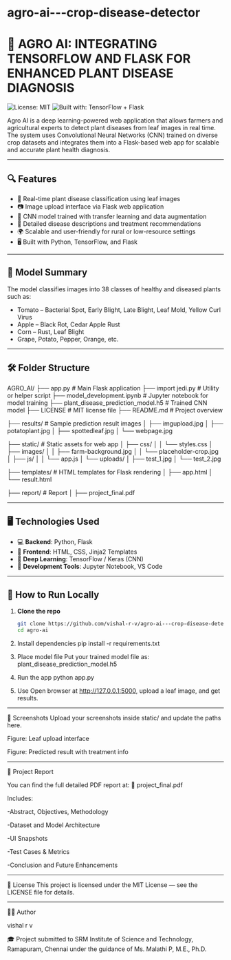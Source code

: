 # agro-ai---crop-disease-detector
# 🌿 AGRO AI: INTEGRATING TENSORFLOW AND FLASK FOR ENHANCED PLANT DISEASE DIAGNOSIS

![License: MIT](https://img.shields.io/badge/License-MIT-yellow.svg)
![Built with: TensorFlow + Flask](https://img.shields.io/badge/Built%20With-TensorFlow%20%7C%20Flask-blue)

Agro AI is a deep learning-powered web application that allows farmers and agricultural experts to detect plant diseases from leaf images in real time. The system uses Convolutional Neural Networks (CNN) trained on diverse crop datasets and integrates them into a Flask-based web app for scalable and accurate plant health diagnosis.

---

## 🔍 Features

- 🌿 Real-time plant disease classification using leaf images
- 📷 Image upload interface via Flask web application
- 🧠 CNN model trained with transfer learning and data augmentation
- 🧾 Detailed disease descriptions and treatment recommendations
- 🌍 Scalable and user-friendly for rural or low-resource settings
- 🖥️ Built with Python, TensorFlow, and Flask

---

## 🧠 Model Summary

The model classifies images into 38 classes of healthy and diseased plants such as:
- Tomato – Bacterial Spot, Early Blight, Late Blight, Leaf Mold, Yellow Curl Virus
- Apple – Black Rot, Cedar Apple Rust
- Corn – Rust, Leaf Blight
- Grape, Potato, Pepper, Orange, etc.

---

## 🛠 Folder Structure

AGRO_AI/
├── app.py                          # Main Flask application
├── import jedi.py                  # Utility or helper script
├── model_development.ipynb         # Jupyter notebook for model training
├── plant_disease_prediction_model.h5  # Trained CNN model
├── LICENSE                         # MIT license file
├── README.md                       # Project overview

├── results/                        # Sample prediction result images
│   ├── imgupload.jpg
│   ├── potatoplant.jpg
│   ├── spottedleaf.jpg
│   └── webpage.jpg

├── static/                         # Static assets for web app
│   ├── css/
│   │   └── styles.css
│   ├── images/
│   │   ├── farm-background.jpg
│   │   └── placeholder-crop.jpg
│   ├── js/
│   │   └── app.js
│   └── uploads/
│       ├── test_1.jpg
│       └── test_2.jpg

├── templates/                      # HTML templates for Flask rendering
│   ├── app.html
│   └── result.html

├── report/                         # Report
│   ├── project_final.pdf


---

## 🖥️ Technologies Used

- 💻 **Backend**: Python, Flask
- 🎨 **Frontend**: HTML, CSS, Jinja2 Templates
- 🧠 **Deep Learning**: TensorFlow / Keras (CNN)
- 🧪 **Development Tools**: Jupyter Notebook, VS Code

---

## 🚀 How to Run Locally

1. **Clone the repo**  
   ```bash
   git clone https://github.com/vishal-r-v/agro-ai---crop-disease-detector.git
   cd agro-ai

2. Install dependencies
   pip install -r requirements.txt

3. Place model file
   Put your trained model file as:
   plant_disease_prediction_model.h5

4. Run the app
   python app.py

5. Use
   Open browser at http://127.0.0.1:5000, 
   upload a leaf image, 
   and get results.

---

📸 Screenshots
Upload your screenshots inside static/ and update the paths here.


Figure: Leaf upload interface


Figure: Predicted result with treatment info

---

📄 Project Report

You can find the full detailed PDF report at:
📄 project_final.pdf

Includes:

-Abstract, Objectives, Methodology

-Dataset and Model Architecture

-UI Snapshots

-Test Cases & Metrics

-Conclusion and Future Enhancements

---

📜 License
This project is licensed under the MIT License — see the LICENSE file for details.

---

👨‍💻 Author

vishal r v

🎓 Project submitted to SRM Institute of Science and Technology, Ramapuram, Chennai under the guidance of Ms. Malathi P, M.E., Ph.D.

